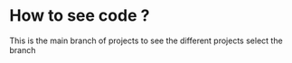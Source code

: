 # How to see code ?

This is the main branch of projects to see the different projects select the branch